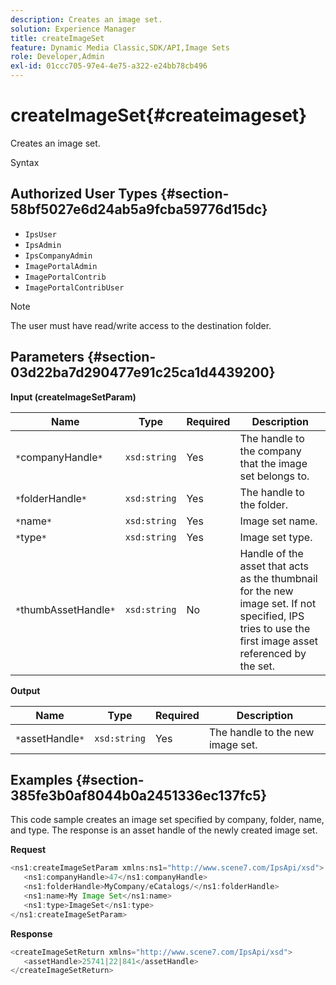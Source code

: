```yaml
---
description: Creates an image set.
solution: Experience Manager
title: createImageSet
feature: Dynamic Media Classic,SDK/API,Image Sets
role: Developer,Admin
exl-id: 01ccc705-97e4-4e75-a322-e24bb78cb496
---
```

# createImageSet{#createimageset}

Creates an image set.

 Syntax 

## Authorized User Types {#section-58bf5027e6d24ab5a9fcba59776d15dc}

* `IpsUser` 
* `IpsAdmin` 
* `IpsCompanyAdmin` 
* `ImagePortalAdmin` 
* `ImagePortalContrib` 
* `ImagePortalContribUser`

>[!NOTE]
>
>The user must have read/write access to the destination folder.

## Parameters {#section-03d22ba7d290477e91c25ca1d4439200}

**Input (createImageSetParam)** 

|  Name  | Type  | Required  | Description  |
|---|---|---|---|
|  `*`companyHandle`*`  | `xsd:string`  | Yes  | The handle to the company that the image set belongs to.  |
|  `*`folderHandle`*`  | `xsd:string`  | Yes  | The handle to the folder.  |
|  `*`name`*`  | `xsd:string`  | Yes  | Image set name.  |
|  `*`type`*`  | `xsd:string`  | Yes  | Image set type.  |
|  `*`thumbAssetHandle`*`  | `xsd:string`  | No  | Handle of the asset that acts as the thumbnail for the new image set. If not specified, IPS tries to use the first image asset referenced by the set.  |

**Output** 

|  Name  | Type  | Required  | Description  |
|---|---|---|---|
|  `*`assetHandle`*`  | `xsd:string`  | Yes  | The handle to the new image set.  |

## Examples {#section-385fe3b0af8044b0a2451336ec137fc5}

This code sample creates an image set specified by company, folder, name, and type. The response is an asset handle of the newly created image set.

**Request** 

```java
<ns1:createImageSetParam xmlns:ns1="http://www.scene7.com/IpsApi/xsd">
   <ns1:companyHandle>47</ns1:companyHandle>
   <ns1:folderHandle>MyCompany/eCatalogs/</ns1:folderHandle>
   <ns1:name>My Image Set</ns1:name>
   <ns1:type>ImageSet</ns1:type>
</ns1:createImageSetParam>
```

**Response** 

```java
<createImageSetReturn xmlns="http://www.scene7.com/IpsApi/xsd">
   <assetHandle>25741|22|841</assetHandle>
</createImageSetReturn>

```
